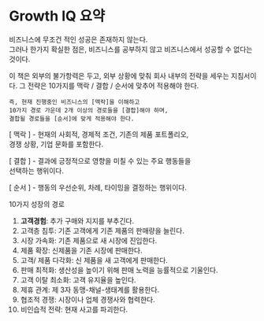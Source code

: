 # Growth IQ 요약

비즈니스에 무조건 적인 성공은 존재하지 않는다.  
그러나 한가지 확실한 점은,
비즈니스를 공부하지 않고 비즈니스에서 성공할 수 없다는 것이다.

이 책은 외부의 불가항력은 두고,
외부 상황에 맞춰 회사 내부의 전략을 세우는 지침서이다.
그 전략은 10가지를 맥락 / 결합 / 순서에 맞추어 적용해야 한다.

```
즉, 현재 진행중인 비즈니스의 [맥락]을 이해하고
10가지 경로 가운데 2개 이상의 경로들을 [결합]해야 하며,
결합될 경로들을 [순서]에 맞게 적용해야 한다.
```

[ 맥락 ] - 현재의 사회적, 경제적 조건, 기존의 제품 포트폴리오,  
경쟁 상황, 기업 문화를 포함한다.

[ 결합 ] - 결과에 긍정적으로 영향을 미칠 수 있는 주요 행동들을  
선택하는 행위이다.

[ 순서 ] - 행동의 우선순위, 차례, 타이밍을 결정하는 행위이다.

10가지 성장의 경로

1. **고객경험**: 추가 구매와 지지를 부추긴다.
2. 고객층 침투: 기존 고객에게 기존 제품의 판매량을 늘린다.
3. 시장 가속화: 기존 제품으로 새 시장에 진입한다.
4. 제품 확장: 신제품을 기존 시장에 판매한다.
5. 고객/ 제품 다각화: 신 제품을 새 고객에게 판매한다.
6. 판매 최적화: 생산성을 높이기 위해 판매 노력을 능률적으로 기울인다.
7. 고객 이탈 최소화: 고객 유지율을 높인다.
8. 제휴 관계: 제 3자 동맹-채널-생태계를 활용한다.
9. 협조적 경쟁: 시장이나 업체 경쟁사와 협력한다.
10. 비인습적 전략: 현재 사고를 파괴한다.
